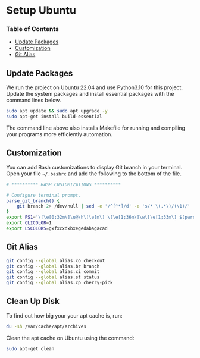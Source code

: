 # Setup Ubuntu

### Table of Contents

- [Update Packages](#update-packages)
- [Customization](#customization)
- [Git Alias](#git-alias)

## Update Packages

We run the project on Ubuntu 22.04 and use Python3.10 for this project. Update
the system packages and install essential packages with the command lines below.

```bash
sudo apt update && sudo apt upgrade -y
sudo apt-get install build-essential
```

The command line above also installs Makefile for running and compiling your
programs more efficiently automation.

## Customization

You can add Bash customizations to display Git branch in your terminal. Open
your file `~/.bashrc` and add the following to the bottom of the file.

```bash
# ********** BASH CUSTOMIZATIONS **********

# Configure terminal prompt.
parse_git_branch() {
    git branch 2> /dev/null | sed -e '/^[^*]/d' -e 's/* \(.*\)/(\1)/'
}
export PS1='\[\e[0;32m\]\u@\h\[\e[m\] \[\e[1;36m\]\w\[\e[1;33m\] $(parse_git_branch)\[\e[m\] \[\e[1;32m\]\n$\[\e[m\] \[\e[1;37m\]'
export CLICOLOR=1
export LSCOLORS=gxfxcxdxbxegedabagacad
```

## Git Alias

```bash
git config --global alias.co checkout
git config --global alias.br branch
git config --global alias.ci commit
git config --global alias.st status
git config --global alias.cp cherry-pick
```

## Clean Up Disk

To find out how big your your apt cache is, run:

```bash
du -sh /var/cache/apt/archives
```

Clean the apt cache on Ubuntu using the command:

```bash
sudo apt-get clean
```
